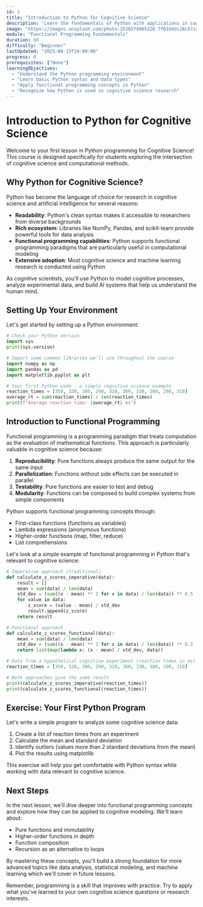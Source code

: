 ```yaml
---
id: 1
title: "Introduction to Python for Cognitive Science"
description: "Learn the fundamentals of Python with applications in cognitive science"
image: "https://images.unsplash.com/photo-1526374965328-7f61d4dc18c5?ixlib=rb-4.0.3&ixid=MnwxMjA3fDB8MHxwaG90by1wYWdlfHx8fGVufDB8fHx8&auto=format&fit=crop&w=500&q=80"
module: "Functional Programming Fundamentals"
duration: 60
difficulty: "Beginner"
lastUpdated: "2025-08-15T10:00:00"
progress: 0
prerequisites: ["None"]
learningObjectives:
  - "Understand the Python programming environment"
  - "Learn basic Python syntax and data types"
  - "Apply functional programming concepts in Python"
  - "Recognize how Python is used in cognitive science research"
---
```


# Introduction to Python for Cognitive Science

Welcome to your first lesson in Python programming for Cognitive Science! This course is designed specifically for students exploring the intersection of cognitive science and computational methods.

## Why Python for Cognitive Science?

Python has become the language of choice for research in cognitive science and artificial intelligence for several reasons:

- **Readability**: Python's clean syntax makes it accessible to researchers from diverse backgrounds
- **Rich ecosystem**: Libraries like NumPy, Pandas, and scikit-learn provide powerful tools for data analysis
- **Functional programming capabilities**: Python supports functional programming paradigms that are particularly useful in computational modeling
- **Extensive adoption**: Most cognitive science and machine learning research is conducted using Python

As cognitive scientists, you'll use Python to model cognitive processes, analyze experimental data, and build AI systems that help us understand the human mind.

## Setting Up Your Environment

Let's get started by setting up a Python environment:

```python
# Check your Python version
import sys
print(sys.version)

# Import some common libraries we'll use throughout the course
import numpy as np
import pandas as pd
import matplotlib.pyplot as plt

# Your first Python code - a simple cognitive science example
reaction_times = [350, 320, 380, 290, 310, 360, 330, 380, 290, 310]
average_rt = sum(reaction_times) / len(reaction_times)
print(f"Average reaction time: {average_rt} ms")
```

## Introduction to Functional Programming

Functional programming is a programming paradigm that treats computation as the evaluation of mathematical functions. This approach is particularly valuable in cognitive science because:

1. **Reproducibility**: Pure functions always produce the same output for the same input
2. **Parallelization**: Functions without side effects can be executed in parallel
3. **Testability**: Pure functions are easier to test and debug
4. **Modularity**: Functions can be composed to build complex systems from simple components

Python supports functional programming concepts through:

- First-class functions (functions as variables)
- Lambda expressions (anonymous functions)
- Higher-order functions (map, filter, reduce)
- List comprehensions

Let's look at a simple example of functional programming in Python that's relevant to cognitive science:

```python
# Imperative approach (traditional)
def calculate_z_scores_imperative(data):
    result = []
    mean = sum(data) / len(data)
    std_dev = (sum((x - mean) ** 2 for x in data) / len(data)) ** 0.5
    for value in data:
        z_score = (value - mean) / std_dev
        result.append(z_score)
    return result

# Functional approach
def calculate_z_scores_functional(data):
    mean = sum(data) / len(data)
    std_dev = (sum((x - mean) ** 2 for x in data) / len(data)) ** 0.5
    return list(map(lambda x: (x - mean) / std_dev, data))

# Data from a hypothetical cognitive experiment (reaction times in ms)
reaction_times = [350, 320, 380, 290, 310, 360, 330, 380, 290, 310]

# Both approaches give the same result
print(calculate_z_scores_imperative(reaction_times))
print(calculate_z_scores_functional(reaction_times))
```

## Exercise: Your First Python Program

Let's write a simple program to analyze some cognitive science data:

1. Create a list of reaction times from an experiment
2. Calculate the mean and standard deviation
3. Identify outliers (values more than 2 standard deviations from the mean)
4. Plot the results using matplotlib

This exercise will help you get comfortable with Python syntax while working with data relevant to cognitive science.

## Next Steps

In the next lesson, we'll dive deeper into functional programming concepts and explore how they can be applied to cognitive modeling. We'll learn about:

- Pure functions and immutability
- Higher-order functions in depth
- Function composition
- Recursion as an alternative to loops

By mastering these concepts, you'll build a strong foundation for more advanced topics like data analysis, statistical modeling, and machine learning which we'll cover in future lessons.

Remember, programming is a skill that improves with practice. Try to apply what you've learned to your own cognitive science questions or research interests. 